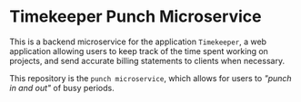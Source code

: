 # Timekeeper Punch Microservice

This is a backend microservice for the application `Timekeeper`, a web application allowing users to keep track of the time spent working on projects, and send accurate billing statements to clients when necessary.

This repository is the `punch microservice`, which allows for users to _"punch in and out"_ of busy periods.
